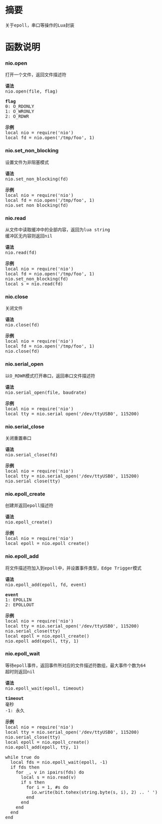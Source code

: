 # 摘要
<pre>关于epoll，串口等操作的Lua封装</pre>

# 函数说明

### nio.open
<pre>
打开一个文件，返回文件描述符

<b>语法</b>
nio.open(file, flag)

<b>flag</b>
0: O_RDONLY 
1: O_WRONLY
2: O_RDWR

<b>示例</b>
local nio = require('nio')
local fd = nio.open('/tmp/foo', 1)
</pre>

### nio.set_non_blocking
<pre>
设置文件为非阻塞模式

<b>语法</b>
nio.set_non_blocking(fd)

<b>示例</b>
local nio = require('nio')
local fd = nio.open('/tmp/foo', 1)
nio.set_non_blocking(fd)
</pre>

### nio.read
<pre>
从文件中读取缓冲中的全部内容，返回为lua string
缓冲区无内容则返回nil

<b>语法</b>
nio.read(fd)

<b>示例</b>
local nio = require('nio')
local fd = nio.open('/tmp/foo', 1)
nio.set_non_blocking(fd)
local s = nio.read(fd)
</pre>

### nio.close
<pre>
关闭文件

<b>语法</b>
nio.close(fd)

<b>示例</b>
local nio = require('nio')
local fd = nio.open('/tmp/foo', 1)
nio.close(fd)
</pre>

### nio.serial_open
<pre>
以O_RDWR模式打开串口，返回串口文件描述符

<b>语法</b>
nio.serial_open(file, baudrate)

<b>示例</b>
local nio = require('nio')
local tty = nio.serial_open('/dev/ttyUSB0', 115200)
</pre>

### nio.serial_close
<pre>
关闭重置串口

<b>语法</b>
nio.serial_close(fd)

<b>示例</b>
local nio = require('nio')
local tty = nio.serial_open('/dev/ttyUSB0', 115200)
nio.serial_close(tty)
</pre>

### nio.epoll_create
<pre>
创建并返回epoll描述符

<b>语法</b>
nio.epoll_create()

<b>示例</b>
local nio = require('nio')
local epoll = nio.epoll_create()
</pre>

### nio.epoll_add
<pre>
将文件描述符加入到epoll中，并设置事件类型，Edge Trigger模式

<b>语法</b>
nio.epoll_add(epoll, fd, event)

<b>event</b>
1: EPOLLIN
2: EPOLLOUT

<b>示例</b>
local nio = require('nio')
local tty = nio.serial_open('/dev/ttyUSB0', 115200)
nio.serial_close(tty)
local epoll = nio.epoll_create()
nio.epoll_add(epoll, tty, 1)
</pre>

### nio.epoll_wait
<pre>
等待epoll事件，返回事件所对应的文件描述符数组，最大事件个数为64
超时则返回nil

<b>语法</b>
nio.epoll_wait(epoll, timeout)

<b>timeout</b>
毫秒
-1: 永久

<b>示例</b>
local nio = require('nio')
local tty = nio.serial_open('/dev/ttyUSB0', 115200)
nio.serial_close(tty)
local epoll = nio.epoll_create()
nio.epoll_add(epoll, tty, 1)

while true do
  local fds = nio.epoll_wait(epoll, -1)
  if fds then
    for _, v in ipairs(fds) do
      local s = nio.read(v)
      if s then
        for i = 1, #s do
          io.write(bit.tohex(string.byte(s, i), 2) .. ' ')
        end
      end
    end
  end
end
</pre>